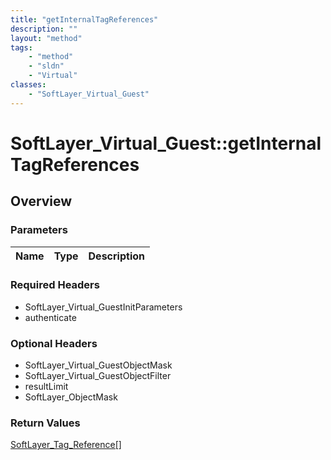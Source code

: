 ```yaml
---
title: "getInternalTagReferences"
description: ""
layout: "method"
tags:
    - "method"
    - "sldn"
    - "Virtual"
classes:
    - "SoftLayer_Virtual_Guest"
---
```

# SoftLayer_Virtual_Guest::getInternalTagReferences
## Overview 


### Parameters 
|Name | Type | Description |
| --- | --- | --- |


### Required Headers
* SoftLayer_Virtual_GuestInitParameters
* authenticate

### Optional Headers
* SoftLayer_Virtual_GuestObjectMask
* SoftLayer_Virtual_GuestObjectFilter
* resultLimit
* SoftLayer_ObjectMask

### Return Values
<a href='/reference/datatypes/SoftLayer_Tag_Reference'>SoftLayer_Tag_Reference[] </a>
